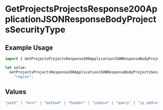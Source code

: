 # GetProjectsProjectsResponse200ApplicationJSONResponseBodyProjectsSecurityType

## Example Usage

```typescript
import { GetProjectsProjectsResponse200ApplicationJSONResponseBodyProjectsSecurityType } from "@vercel/sdk/models/getprojectsop.js";

let value:
  GetProjectsProjectsResponse200ApplicationJSONResponseBodyProjectsSecurityType =
    "region";
```

## Values

```typescript
"path" | "host" | "method" | "header" | "cookie" | "query" | "ip_address" | "protocol" | "scheme" | "environment" | "region" | "initial_request_path"
```